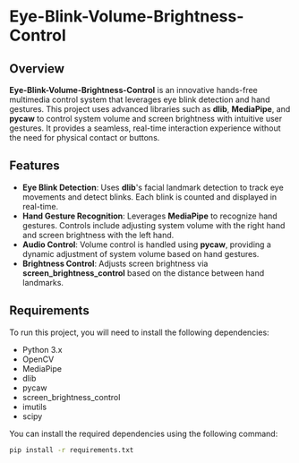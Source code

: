 # Eye-Blink-Volume-Brightness-Control

## Overview

**Eye-Blink-Volume-Brightness-Control** is an innovative hands-free multimedia control system that leverages eye blink detection and hand gestures. This project uses advanced libraries such as **dlib**, **MediaPipe**, and **pycaw** to control system volume and screen brightness with intuitive user gestures. It provides a seamless, real-time interaction experience without the need for physical contact or buttons.

## Features

- **Eye Blink Detection**: Uses **dlib**'s facial landmark detection to track eye movements and detect blinks. Each blink is counted and displayed in real-time.
- **Hand Gesture Recognition**: Leverages **MediaPipe** to recognize hand gestures. Controls include adjusting system volume with the right hand and screen brightness with the left hand.
- **Audio Control**: Volume control is handled using **pycaw**, providing a dynamic adjustment of system volume based on hand gestures.
- **Brightness Control**: Adjusts screen brightness via **screen_brightness_control** based on the distance between hand landmarks.
  
## Requirements

To run this project, you will need to install the following dependencies:

- Python 3.x
- OpenCV
- MediaPipe
- dlib
- pycaw
- screen_brightness_control
- imutils
- scipy

You can install the required dependencies using the following command:

```bash
pip install -r requirements.txt
